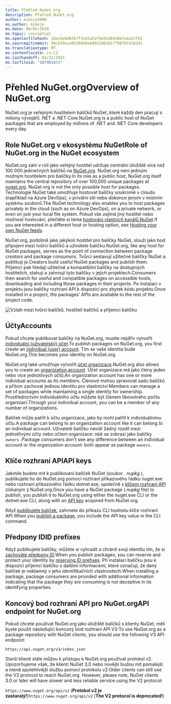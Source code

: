 ```yaml
---
title: Přehled NuGet.org
description: Přehled NuGet.org
author: mikejo5000
ms.author: mikejo
ms.date: 06/05/2019
ms.topic: conceptual
ms.openlocfilehash: 2dac6ebd6367f3ed1a5ef9e81d843867a4a22f62
ms.sourcegitcommit: 40c039ace0330dd9e68922882017f9878f4283d1
ms.translationtype: MT
ms.contentlocale: cs-CZ
ms.lasthandoff: 04/22/2021
ms.locfileid: "107901873"
---
```

# <a name="overview-of-nugetorg"></a><span data-ttu-id="0b641-103">Přehled NuGet.org</span><span class="sxs-lookup"><span data-stu-id="0b641-103">Overview of NuGet.org</span></span>

<span data-ttu-id="0b641-104">NuGet.org je veřejným hostitelem balíčků NuGet, které každý den pracují s miliony vývojářů .NET a .NET Core.</span><span class="sxs-lookup"><span data-stu-id="0b641-104">NuGet.org is a public host of NuGet packages that are employed by millions of .NET and .NET Core developers every day.</span></span>

## <a name="role-of-nugetorg-in-the-nuget-ecosystem"></a><span data-ttu-id="0b641-105">Role NuGet.org v ekosystému NuGet</span><span class="sxs-lookup"><span data-stu-id="0b641-105">Role of NuGet.org in the NuGet ecosystem</span></span>

<span data-ttu-id="0b641-106">NuGet.org sám v roli jako veřejný hostitel udržuje centrální úložiště více než 100 000 jedinečných balíčků na [NuGet.org](https://www.nuget.org). NuGet.org není jediným možným hostitelem pro balíčky.</span><span class="sxs-lookup"><span data-stu-id="0b641-106">In its role as a public host, NuGet.org itself maintains the central repository of over 100,000 unique packages at [nuget.org](https://www.nuget.org). NuGet.org is not the only possible host for packages.</span></span> <span data-ttu-id="0b641-107">Technologie NuGet také umožňuje hostovat balíčky soukromě v cloudu (například na Azure DevOps), v privátní síti nebo dokonce jenom v místním systému souborů.</span><span class="sxs-lookup"><span data-stu-id="0b641-107">The NuGet technology also enables you to host packages privately in the cloud (such as on Azure DevOps), on a private network, or even on just your local file system.</span></span> <span data-ttu-id="0b641-108">Pokud vás zajímá jiný hostitel nebo možnost hostování, přečtěte si téma [hostování vlastních kanálů NuGet](../hosting-packages/overview.md).</span><span class="sxs-lookup"><span data-stu-id="0b641-108">If you are interested in a different host or hosting option, see [Hosting your own NuGet feeds](../hosting-packages/overview.md).</span></span>

<span data-ttu-id="0b641-109">NuGet.org, podobně jako jakýkoli hostitel pro balíčky NuGet, slouží jako bod připojení mezi *tvůrci* balíčků a *uživatele* balíčku.</span><span class="sxs-lookup"><span data-stu-id="0b641-109">NuGet.org, like any host for NuGet packages, serves as the point of connection between package *creators* and package *consumers*.</span></span> <span data-ttu-id="0b641-110">Tvůrci sestavují užitečné balíčky NuGet a publikují je.</span><span class="sxs-lookup"><span data-stu-id="0b641-110">Creators build useful NuGet packages and publish them.</span></span> <span data-ttu-id="0b641-111">Příjemci pak hledají užitečné a kompatibilní balíčky na dostupných hostitelích, stahují a zahrnují tyto balíčky v jejich projektech.</span><span class="sxs-lookup"><span data-stu-id="0b641-111">Consumers then search for useful and compatible packages on accessible hosts, downloading and including those packages in their projects.</span></span> <span data-ttu-id="0b641-112">Po instalaci v projektu jsou balíčky rozhraní API k dispozici pro zbytek kódu projektu.</span><span class="sxs-lookup"><span data-stu-id="0b641-112">Once installed in a project, the packages' APIs are available to the rest of the project code.</span></span>

![Vztah mezi tvůrci balíčků, hostiteli balíčků a příjemci balíčku](media/nuget-roles.png)

## <a name="accounts"></a><span data-ttu-id="0b641-114">Účty</span><span class="sxs-lookup"><span data-stu-id="0b641-114">Accounts</span></span>

<span data-ttu-id="0b641-115">Pokud chcete publikovat balíčky na NuGet.org, musíte nejdřív vytvořit [individuální (uživatelský) účet](individual-accounts.md).</span><span class="sxs-lookup"><span data-stu-id="0b641-115">To publish packages on NuGet.org, you first create an [individual (user) account](individual-accounts.md).</span></span> <span data-ttu-id="0b641-116">Tím se vaše identita bude NuGet.org.</span><span class="sxs-lookup"><span data-stu-id="0b641-116">This becomes your identity on NuGet.org.</span></span>

<span data-ttu-id="0b641-117">NuGet.org také umožňuje vytvořit [účet organizace](organizations-on-nuget-org.md).</span><span class="sxs-lookup"><span data-stu-id="0b641-117">NuGet.org also allows you to create an [organization account](organizations-on-nuget-org.md).</span></span> <span data-ttu-id="0b641-118">Účet organizace má jako členy jeden nebo více jednotlivých účtů.</span><span class="sxs-lookup"><span data-stu-id="0b641-118">An organization account has one or more individual accounts as its members.</span></span> <span data-ttu-id="0b641-119">Členové mohou spravovat sadu balíčků a přitom zachovat jedinou identitu pro vlastnictví.</span><span class="sxs-lookup"><span data-stu-id="0b641-119">Members can manage a set of packages while maintaining a single identity for ownership.</span></span> <span data-ttu-id="0b641-120">Prostřednictvím individuálního účtu můžete být členem libovolného počtu organizací.</span><span class="sxs-lookup"><span data-stu-id="0b641-120">Through your individual account, you can be a member of any number of organizations.</span></span>

<span data-ttu-id="0b641-121">Balíček může patřit k účtu organizace, jako by mohl patřit k individuálnímu účtu.</span><span class="sxs-lookup"><span data-stu-id="0b641-121">A package can belong to an organization account like it can belong to an individual account.</span></span> <span data-ttu-id="0b641-122">Uživatelé balíčku nevidí žádný rozdíl mezi jednotlivými účty nebo účtem organizace: obě se zobrazí jako balíčky `owners` .</span><span class="sxs-lookup"><span data-stu-id="0b641-122">Package consumers don't see any difference between an individual account or the organization account: both appear as package `owners`.</span></span>

## <a name="api-keys"></a><span data-ttu-id="0b641-123">Klíče rozhraní API</span><span class="sxs-lookup"><span data-stu-id="0b641-123">API keys</span></span>

<span data-ttu-id="0b641-124">Jakmile budete mít k publikování balíček NuGet (soubor *. nupkg* ), publikujete ho do NuGet.org pomocí rozhraní příkazového řádku nuget.exe nebo rozhraní příkazového řádku dotnet.exe, společně s [klíčem rozhraní API](scoped-api-keys.md) získaným z NuGet.org.</span><span class="sxs-lookup"><span data-stu-id="0b641-124">Once you have a NuGet package (*.nupkg* file) to publish, you publish it to NuGet.org using either the nuget.exe CLI or the dotnet.exe CLI, along with an [API key](scoped-api-keys.md) acquired from NuGet.org.</span></span>

<span data-ttu-id="0b641-125">Když [publikujete balíček](../create-packages/creating-a-package.md), zahrnete do příkazu CLI hodnotu klíče rozhraní API.</span><span class="sxs-lookup"><span data-stu-id="0b641-125">When you [publish a package](../create-packages/creating-a-package.md), you include the API key value in the CLI command.</span></span>

## <a name="id-prefixes"></a><span data-ttu-id="0b641-126">Předpony ID</span><span class="sxs-lookup"><span data-stu-id="0b641-126">ID prefixes</span></span>

<span data-ttu-id="0b641-127">Když publikujete balíčky, můžete si vyhradit a chránit svoji identitu tím, že si [zachováte předpony ID](id-prefix-reservation.md).</span><span class="sxs-lookup"><span data-stu-id="0b641-127">When you publish packages, you can reserve and protect your identity by [reserving ID prefixes](id-prefix-reservation.md).</span></span> <span data-ttu-id="0b641-128">Při instalaci balíčku jsou k dispozici příjemci balíčku s dalšími informacemi, které označují, že daný balíček je neklamný v jeho identifikačních vlastnostech.</span><span class="sxs-lookup"><span data-stu-id="0b641-128">When installing a package, package consumers are provided with additional information indicating that the package they are consuming is not deceptive in its identifying properties.</span></span>

## <a name="api-endpoint-for-nugetorg"></a><span data-ttu-id="0b641-129">Koncový bod rozhraní API pro NuGet.org</span><span class="sxs-lookup"><span data-stu-id="0b641-129">API endpoint for NuGet.org</span></span>

<span data-ttu-id="0b641-130">Pokud chcete používat NuGet.org jako úložiště balíčků s klienty NuGet, měli byste použít následující koncový bod rozhraní API V3:</span><span class="sxs-lookup"><span data-stu-id="0b641-130">To use NuGet.org as a package repository with NuGet clients, you should use the following V3 API endpoint:</span></span> 

`https://api.nuget.org/v3/index.json`

<span data-ttu-id="0b641-131">Starší klienti stále můžou k přístupu k NuGet.org používat protokol v2. Upozorňujeme však, že klienti NuGet 3,0 nebo novější budou mít pomalejší a méně spolehlivější službu pomocí protokolu v2:</span><span class="sxs-lookup"><span data-stu-id="0b641-131">Older clients can still use the V2 protocol to reach NuGet.org. However, please note, NuGet clients 3.0 or later will have slower and less reliable service using the V2 protocol:</span></span>

<span data-ttu-id="0b641-132">`https://www.nuget.org/api/v2` (**Protokol v2 je zastaralý!**)</span><span class="sxs-lookup"><span data-stu-id="0b641-132">`https://www.nuget.org/api/v2` (**The V2 protocol is deprecated!**)</span></span>
